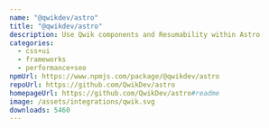 ```yaml
---
name: "@qwikdev/astro"
title: "@qwikdev/astro"
description: Use Qwik components and Resumability within Astro
categories:
  - css+ui
  - frameworks
  - performance+seo
npmUrl: https://www.npmjs.com/package/@qwikdev/astro
repoUrl: https://github.com/QwikDev/astro
homepageUrl: https://github.com/QwikDev/astro#readme
image: /assets/integrations/qwik.svg
downloads: 5460
---
```

